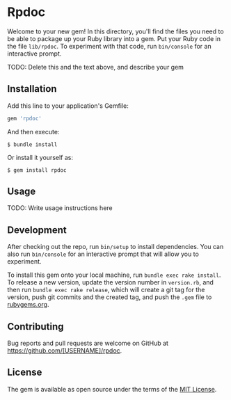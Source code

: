 # Rpdoc

Welcome to your new gem! In this directory, you'll find the files you need to be able to package up your Ruby library into a gem. Put your Ruby code in the file `lib/rpdoc`. To experiment with that code, run `bin/console` for an interactive prompt.

TODO: Delete this and the text above, and describe your gem

## Installation

Add this line to your application's Gemfile:

```ruby
gem 'rpdoc'
```

And then execute:

    $ bundle install

Or install it yourself as:

    $ gem install rpdoc

## Usage

TODO: Write usage instructions here

## Development

After checking out the repo, run `bin/setup` to install dependencies. You can also run `bin/console` for an interactive prompt that will allow you to experiment.

To install this gem onto your local machine, run `bundle exec rake install`. To release a new version, update the version number in `version.rb`, and then run `bundle exec rake release`, which will create a git tag for the version, push git commits and the created tag, and push the `.gem` file to [rubygems.org](https://rubygems.org).

## Contributing

Bug reports and pull requests are welcome on GitHub at https://github.com/[USERNAME]/rpdoc.

## License

The gem is available as open source under the terms of the [MIT License](https://opensource.org/licenses/MIT).
